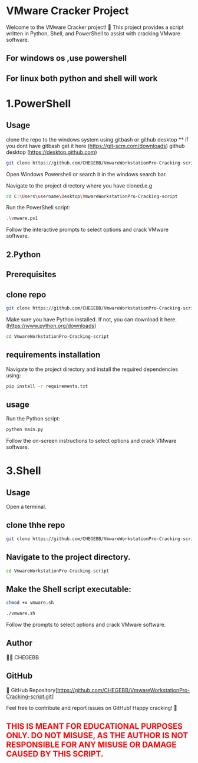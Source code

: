 # VMware Cracker Project
Welcome to the VMware Cracker project! 🚀 This project provides a script written in Python, Shell, and PowerShell to assist with cracking VMware software.
## For windows os ,use powershell
## For linux both python and shell will work
# 1.PowerShell
## Usage
clone the repo to the windows system using gitbash or github desktop
** if you dont have gitbash get it here (https://git-scm.com/downloads) github desktop (https://desktop.github.com)
```bash
git clone https://github.com/CHEGEBB/VmwareWorkstationPro-Cracking-script.git
```
Open  Windows Powershell or search it in the windows search bar.

Navigate to the project directory where you have cloned.e.g
```bash
cd C:\Users\username\Desktop\VmwareWorkstationPro-Cracking-script
```

Run the PowerShell script:
```bash
.\vmware.ps1
```
Follow the interactive prompts to select options and crack VMware software.
## 2.Python
## Prerequisites
## clone repo
```bash
git clone https://github.com/CHEGEBB/VmwareWorkstationPro-Cracking-script.git
```
Make sure you have Python installed. If not, you can download it here.(https://www.python.org/downloads)
```bash
cd VmwareWorkstationPro-Cracking-script
```

## requirements installation
Navigate to the project directory and install the required dependencies using:
  ```bash
pip install -r requirements.txt
```
## usage
Run the Python script:

```bash
python main.py
```
Follow the on-screen instructions to select options and crack VMware software.

# 3.Shell
## Usage
Open a terminal.
## clone thhe repo
```bash
git clone https://github.com/CHEGEBB/VmwareWorkstationPro-Cracking-script.git
```
## Navigate to the project directory.
```bash
cd VmwareWorkstationPro-Cracking-script
```
## Make the Shell script executable:

```bash
chmod +x vmware.sh
```
```bash
./vmware.sh
```
Follow the prompts to select options and crack VMware software.



## Author
👨‍💻 CHEGEBB

## GitHub
🔗 GitHub Repository[https://github.com/CHEGEBB/VmwareWorkstationPro-Cracking-script.git]

Feel free to contribute and report issues on GitHub! Happy cracking! 🎉
## <p style="color:red;">THIS IS MEANT FOR EDUCATIONAL PURPOSES ONLY. DO NOT MISUSE, AS THE AUTHOR IS NOT RESPONSIBLE FOR ANY MISUSE OR DAMAGE CAUSED BY THIS SCRIPT.</p>


